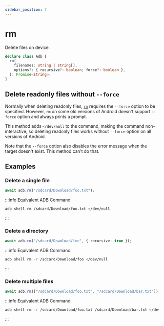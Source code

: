 ```yaml
---
sidebar_position: 7
---
```


# rm

Delete files on device.

```ts
declare class Adb {
  rm(
    filenames: string | string[],
    options?: { recursive?: boolean; force?: boolean },
  ): Promise<string>;
}
```

## Delete readonly files without `--force`

Normally when deleting readonly files, [`rm`](https://www.man7.org/linux/man-pages/man1/rm.1.html) requires the `--force` option to be specified. However, `rm` on some old versions of Android doesn't support `--force` option and always prints a prompt.

This method adds `</dev/null` to the command, making the command non-interactive, so deleting readonly files works without `--force` option on all versions of Android.

Note that the `--force` option also disables the error message when the target doesn't exist. This method can't do that.

## Examples

### Delete a single file

```ts transpile
await adb.rm("/sdcard/Download/foo.txt");
```

:::info Equivalent ADB Command

```sh
adb shell rm /sdcard/Download/foo.txt </dev/null
```

:::

### Delete a directory

```ts transpile
await adb.rm("/sdcard/Download/foo", { recursive: true });
```

:::info Equivalent ADB Command

```sh
adb shell rm -r /sdcard/Download/foo </dev/null
```

:::

### Delete multiple files

```ts transpile
await adb.rm(["/sdcard/Download/foo.txt", "/sdcard/Download/bar.txt"]);
```

:::info Equivalent ADB Command

```sh
adb shell rm -r /sdcard/Download/foo.txt /sdcard/Download/bar.txt </dev/null
```

:::
